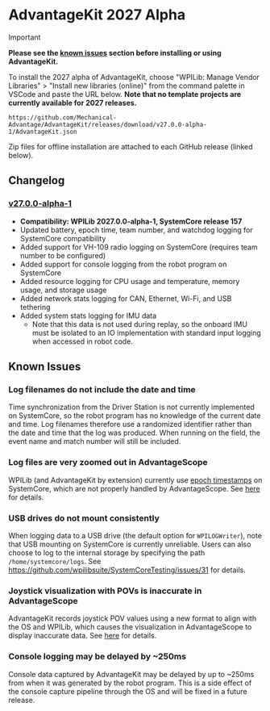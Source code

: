 # AdvantageKit 2027 Alpha

> [!IMPORTANT]  
> **Please see the [known issues](#known-issues) section before installing or using AdvantageKit.**

To install the 2027 alpha of AdvantageKit, choose "WPILib: Manage Vendor Libraries" > "Install new libraries (online)" from the command palette in VSCode and paste the URL below. **Note that no template projects are currently available for 2027 releases.**

```
https://github.com/Mechanical-Advantage/AdvantageKit/releases/download/v27.0.0-alpha-1/AdvantageKit.json
```

Zip files for offline installation are attached to each GitHub release (linked below).

## Changelog

### [v27.0.0-alpha-1](https://github.com/Mechanical-Advantage/AdvantageKit/releases/tag/v27.0.0-alpha-1)

- **Compatibility: WPILib 2027.0.0-alpha-1, SystemCore release 157**
- Updated battery, epoch time, team number, and watchdog logging for SystemCore compatibility
- Added support for VH-109 radio logging on SystemCore (requires team number to be configured)
- Added support for console logging from the robot program on SystemCore
- Added resource logging for CPU usage and temperature, memory usage, and storage usage
- Added network stats logging for CAN, Ethernet, Wi-Fi, and USB tethering
- Added system stats logging for IMU data
  - Note that this data is not used during replay, so the onboard IMU must be isolated to an IO implementation with standard input logging when accessed in robot code.

## Known Issues

### Log filenames do not include the date and time

Time synchronization from the Driver Station is not currently implemented on SystemCore, so the robot program has no knowledge of the current date and time. Log filenames therefore use a randomized identifier rather than the date and time that the log was produced. When running on the field, the event name and match number will still be included.

### Log files are very zoomed out in AdvantageScope

WPILib (and AdvantageKit by extension) currently use [epoch timestamps](https://en.wikipedia.org/wiki/Unix_time) on SystemCore, which are not properly handled by AdvantageScope. See [here](AdvantageScope.md#log-files-are-very-zoomed-out-by-default) for details.

### USB drives do not mount consistently

When logging data to a USB drive (the default option for `WPILOGWriter`), note that USB mounting on SystemCore is currently unreliable. Users can also choose to log to the internal storage by specifying the path `/home/systemcore/logs`. See https://github.com/wpilibsuite/SystemCoreTesting/issues/31 for details.

### Joystick visualization with POVs is inaccurate in AdvantageScope

AdvantageKit records joystick POV values using a new format to align with the OS and WPILib, which causes the visualization in AdvantageScope to display inaccurate data. See [here](AdvantageScope.md#joystick-visualization-with-povs-is-inaccurate) for details.

### Console logging may be delayed by ~250ms

Console data captured by AdvantageKit may be delayed by up to ~250ms from when it was generated by the robot program. This is a side effect of the console capture pipeline through the OS and will be fixed in a future release.
